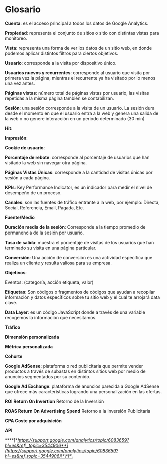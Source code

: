 # Glosario

**Cuenta**: es el acceso principal a todos los datos de Google Analytics.

**Propiedad**: representa el conjunto de sitios o sitio con distintas vistas para monitoreo.

**Vista**: representa una forma de ver los datos de un sitio web, en donde podemos aplicar distintos filtros para ciertos objetivos.

**Usuario**: corresponde a la visita por dispositivo único.  
  
**Usuarios nuevos y recurrentes**: corresponde al usuario que visita por primera vez la página, mientras el recurrente ya ha visitado por lo menos una vez antes.  
  
**Páginas vistas**: número total de páginas vistas por usuario, las visitas repetidas a la misma página también se contabilizan.

**Sesión**: una sesión corresponde a la visita de un usuario. La sesión dura desde el momento en que el usuario entra a la web y genera una salida de la web o no genere interacción en un periodo determinado \(30 min\) 

**Hit**:

**Impresión**:

**Cookie de usuario**:

**Porcentaje de rebote**: corresponde al porcentaje de usuarios que han visitado la web sin navegar otra página.

**Páginas Vistas Únicas**: corresponde a la cantidad de visitas únicas por sesión a cada página.

**KPIs**: Key Performance Indicator, es un indicador para medir el nivel de desempeño de un proceso.

**Canales**: son las fuentes de tráfico entrante a la web, por ejemplo: Directa, Social, Referencia, Email, Pagada, Etc.

**Fuente/Medio**

**Duración media de la sesión**: Corresponde a la tiempo promedio de permanencia de la sesión por usuario.

**Tasa de salida**: muestra el porcentaje de visitas de los usuarios que han terminado su visita en una página particular.

**Conversión**: Una acción de conversión es una actividad específica que realiza un cliente y resulta valiosa para su empresa.

**Objetivos**:

Eventos: \(categoría, acción etiqueta, valor\)

**Etiquetas**: Son códigos o fragmentos de códigos que ayudan a recopilar información y datos específicos sobre tu sitio web y el cual te arrojará data clave.

**Data Layer**: es un código JavaScript donde a través de una variable recogemos la información que necesitamos.

**Tráfico**

**Dimensión personalizada**

**Métrica personalizada**

**Cohorte**

**Google AdSense:** plataforma o red publicitaria que permite vender productos a través de subastas en distintos sitios web por medio de anuncios segmentados por su contenido.

**Google Ad Exchange**: plataforma de anuncios parecida a Google AdSense que ofrece más características logrando una personalización en las ofertas.

**ROI Return On Invertion** Retorno de la Inversión

**ROAS Return On Advertising Spend** Retorno a la Inversión Publicitaria

**CPA Coste por adquisición** 

**API**

\*\*\*\*[**https://support.google.com/analytics/topic/6083659?hl=es&ref\_topic=3544906**](https://support.google.com/analytics/topic/6083659?hl=es&ref_topic=3544906)\*\*\*\*

